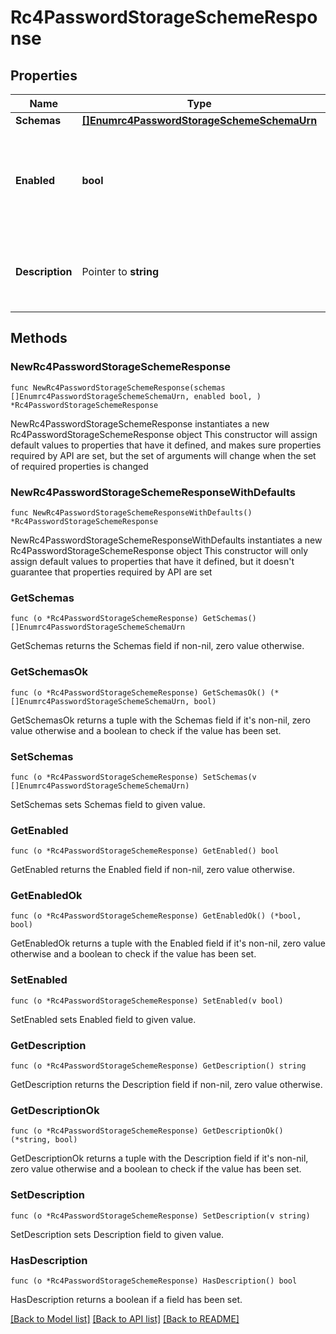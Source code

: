 # Rc4PasswordStorageSchemeResponse

## Properties

Name | Type | Description | Notes
------------ | ------------- | ------------- | -------------
**Schemas** | [**[]Enumrc4PasswordStorageSchemeSchemaUrn**](Enumrc4PasswordStorageSchemeSchemaUrn.md) |  | 
**Enabled** | **bool** | Indicates whether the RC4 Password Storage Scheme is enabled for use. | 
**Description** | Pointer to **string** | A description for this Password Storage Scheme | [optional] 

## Methods

### NewRc4PasswordStorageSchemeResponse

`func NewRc4PasswordStorageSchemeResponse(schemas []Enumrc4PasswordStorageSchemeSchemaUrn, enabled bool, ) *Rc4PasswordStorageSchemeResponse`

NewRc4PasswordStorageSchemeResponse instantiates a new Rc4PasswordStorageSchemeResponse object
This constructor will assign default values to properties that have it defined,
and makes sure properties required by API are set, but the set of arguments
will change when the set of required properties is changed

### NewRc4PasswordStorageSchemeResponseWithDefaults

`func NewRc4PasswordStorageSchemeResponseWithDefaults() *Rc4PasswordStorageSchemeResponse`

NewRc4PasswordStorageSchemeResponseWithDefaults instantiates a new Rc4PasswordStorageSchemeResponse object
This constructor will only assign default values to properties that have it defined,
but it doesn't guarantee that properties required by API are set

### GetSchemas

`func (o *Rc4PasswordStorageSchemeResponse) GetSchemas() []Enumrc4PasswordStorageSchemeSchemaUrn`

GetSchemas returns the Schemas field if non-nil, zero value otherwise.

### GetSchemasOk

`func (o *Rc4PasswordStorageSchemeResponse) GetSchemasOk() (*[]Enumrc4PasswordStorageSchemeSchemaUrn, bool)`

GetSchemasOk returns a tuple with the Schemas field if it's non-nil, zero value otherwise
and a boolean to check if the value has been set.

### SetSchemas

`func (o *Rc4PasswordStorageSchemeResponse) SetSchemas(v []Enumrc4PasswordStorageSchemeSchemaUrn)`

SetSchemas sets Schemas field to given value.


### GetEnabled

`func (o *Rc4PasswordStorageSchemeResponse) GetEnabled() bool`

GetEnabled returns the Enabled field if non-nil, zero value otherwise.

### GetEnabledOk

`func (o *Rc4PasswordStorageSchemeResponse) GetEnabledOk() (*bool, bool)`

GetEnabledOk returns a tuple with the Enabled field if it's non-nil, zero value otherwise
and a boolean to check if the value has been set.

### SetEnabled

`func (o *Rc4PasswordStorageSchemeResponse) SetEnabled(v bool)`

SetEnabled sets Enabled field to given value.


### GetDescription

`func (o *Rc4PasswordStorageSchemeResponse) GetDescription() string`

GetDescription returns the Description field if non-nil, zero value otherwise.

### GetDescriptionOk

`func (o *Rc4PasswordStorageSchemeResponse) GetDescriptionOk() (*string, bool)`

GetDescriptionOk returns a tuple with the Description field if it's non-nil, zero value otherwise
and a boolean to check if the value has been set.

### SetDescription

`func (o *Rc4PasswordStorageSchemeResponse) SetDescription(v string)`

SetDescription sets Description field to given value.

### HasDescription

`func (o *Rc4PasswordStorageSchemeResponse) HasDescription() bool`

HasDescription returns a boolean if a field has been set.


[[Back to Model list]](../README.md#documentation-for-models) [[Back to API list]](../README.md#documentation-for-api-endpoints) [[Back to README]](../README.md)


